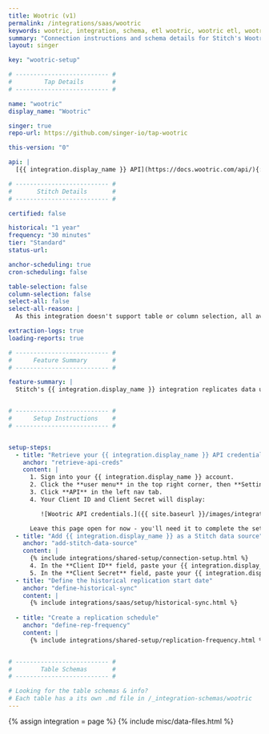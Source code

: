 ```yaml
---
title: Wootric (v1)
permalink: /integrations/saas/wootric
keywords: wootric, integration, schema, etl wootric, wootric etl, wootric schema
summary: "Connection instructions and schema details for Stitch's Wootric integration."
layout: singer

key: "wootric-setup"

# -------------------------- #
#         Tap Details        #
# -------------------------- #

name: "wootric"
display_name: "Wootric"

singer: true
repo-url: https://github.com/singer-io/tap-wootric

this-version: "0"

api: |
  [{{ integration.display_name }} API](https://docs.wootric.com/api/){:target="new"}

# -------------------------- #
#       Stitch Details       #
# -------------------------- #

certified: false

historical: "1 year"
frequency: "30 minutes"
tier: "Standard"
status-url: 

anchor-scheduling: true
cron-scheduling: false

table-selection: false
column-selection: false
select-all: false
select-all-reason: |
  As this integration doesn't support table or column selection, all available tables and columns are automatically replicated.

extraction-logs: true
loading-reports: true

# -------------------------- #
#      Feature Summary       #
# -------------------------- #

feature-summary: |
  Stitch's {{ integration.display_name }} integration replicates data using the {{ integration.api | flatify | strip }}. Refer to the [Schema](#schema) section for a list of objects available for replication.


# -------------------------- #
#      Setup Instructions    #
# -------------------------- #


setup-steps:
  - title: "Retrieve your {{ integration.display_name }} API credentials"
    anchor: "retrieve-api-creds"
    content: |
      1. Sign into your {{ integration.display_name }} account.
      2. Click the **user menu** in the top right corner, then **Settings**.
      3. Click **API** in the left nav tab.
      4. Your Client ID and Client Secret will display:

         ![Wootric API credentials.]({{ site.baseurl }}/images/integrations/wootric-api-credentials.png)

      Leave this page open for now - you'll need it to complete the setup in Stitch.
  - title: "Add {{ integration.display_name }} as a Stitch data source"
    anchor: "add-stitch-data-source"
    content: |
      {% include integrations/shared-setup/connection-setup.html %}
      4. In the **Client ID** field, paste your {{ integration.display_name }} Client ID.
      5. In the **Client Secret** field, paste your {{ integration.display_name }} Client Secret.
  - title: "Define the historical replication start date"
    anchor: "define-historical-sync"
    content: |
      {% include integrations/saas/setup/historical-sync.html %}
  
  - title: "Create a replication schedule"
    anchor: "define-rep-frequency"
    content: |
      {% include integrations/shared-setup/replication-frequency.html %}


# -------------------------- #
#        Table Schemas       #
# -------------------------- #

# Looking for the table schemas & info?
# Each table has a its own .md file in /_integration-schemas/wootric
---
```

{% assign integration = page %}
{% include misc/data-files.html %}
